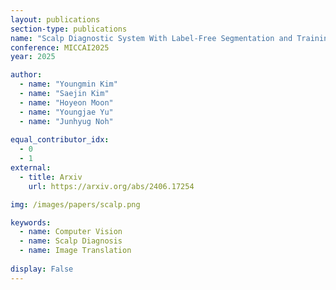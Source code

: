 ```yaml
---
layout: publications
section-type: publications
name: "Scalp Diagnostic System With Label-Free Segmentation and Training-Free Image Translation"
conference: MICCAI2025
year: 2025

author:
  - name: "Youngmin Kim"
  - name: "Saejin Kim"
  - name: "Hoyeon Moon"
  - name: "Youngjae Yu"
  - name: "Junhyug Noh"
  
equal_contributor_idx:
  - 0
  - 1
external:
  - title: Arxiv
    url: https://arxiv.org/abs/2406.17254

img: /images/papers/scalp.png

keywords:
  - name: Computer Vision
  - name: Scalp Diagnosis
  - name: Image Translation
  
display: False
---
```

